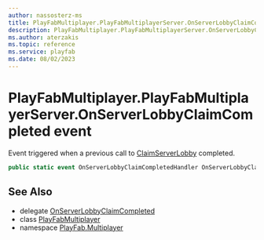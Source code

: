 ```yaml
---
author: nassosterz-ms
title: PlayFabMultiplayer.PlayFabMultiplayerServer.OnServerLobbyClaimCompleted
description: PlayFabMultiplayer.PlayFabMultiplayerServer.OnServerLobbyClaimCompleted
ms.author: aterzakis
ms.topic: reference
ms.service: playfab
ms.date: 08/02/2023
---
```


# PlayFabMultiplayer.PlayFabMultiplayerServer.OnServerLobbyClaimCompleted event

Event triggered when a previous call to [ClaimServerLobby](ClaimServerLobby.md) completed.

```csharp
public static event OnServerLobbyClaimCompletedHandler OnServerLobbyClaimCompleted;
```

## See Also

* delegate [OnServerLobbyClaimCompleted](../PlayFabMultiplayer.PlayFabMultiplayerServer.OnServerLobbyClaimCompletedHandler.md)
* class [PlayFabMultiplayer](../PlayFabMultiplayer.md)
* namespace [PlayFab.Multiplayer](../../PlayFabMultiplayerSDK.md)

